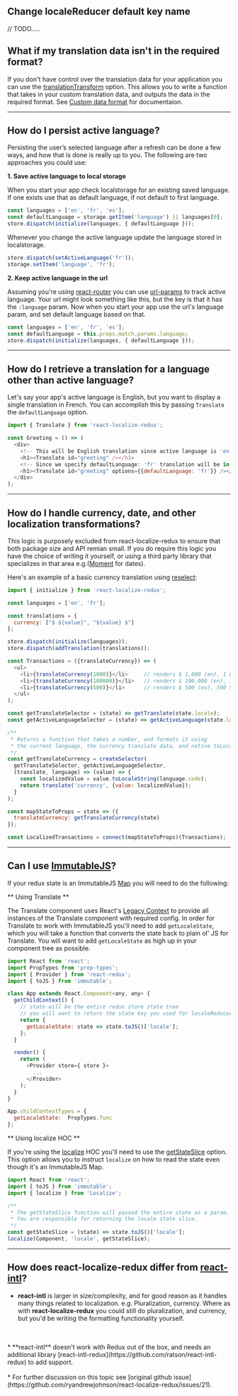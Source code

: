 ## Change localeReducer default key name

// TODO.....


## What if my translation data isn't in the required format?

If you don't have control over the translation data for your application you can use the [translationTransform](/api/action-creators/#initializelanguages-options) option. 
This allows you to write a function that takes in your custom translation data, and outputs the data in the required format.
See [Custom data format](/formatting-translation-data/#custom-data-format) for documentaion.

---------------

## How do I persist active language?

Persisting the user’s selected language  after a refresh can be done a few ways, and how that is done is really up to you. 
The following are two approaches you could use:

**1. Save active language to local storage**

When you start your app check localstorage for an existing saved language. If one exists use that as default language, if not default to first language.

```javascript
const languages = ['en', 'fr', 'es'];
const defaultLanguage = storage.getItem('language') || languages[0];
store.dispatch(initialize(languages, { defaultLanguage }));
```
Whenever you change the active language update the language stored in localstorage.

```javascript
store.dispatch(setActiveLanguage('fr'));
storage.setItem('language', 'fr');
```

**2. Keep active language in the url**

Assuming you're using [react-router](https://reacttraining.com/react-router/web) you can use [url-params](https://reacttraining.com/react-router/web/example/url-params) to track active language. Your url might look something like this, but the key is that it has the `:language` param. Now when you start your app use the url's language param, and set default language based on that.

```javascript
const languages = ['en', 'fr', 'es'];
const defaultLanguage = this.props.match.params.language;
store.dispatch(initialize(languages, { defaultLanguage }));
```

---------------

## How do I retrieve a translation for a language other than active language?

Let's say your app's active language is English, but you want
to display a single translation in French. You can accomplish this by passing `Translate` the `defaultLanguage` option. 

```javascript
import { Translate } from 'react-localize-redux';

const Greeting = () => (
  <div>
    <!-- This will be English translation since active language is 'en' -->
    <h1><Translate id="greeting" /></h1>
    <!-- Since we specify defaultLanguage: 'fr' translation will be in French -->
    <h1><Translate id="greeting" options={{defaultLanguage: 'fr'}} /></h1>
  </div>
);
```

---------------

## How do I handle currency, date, and other localization transformations?

This logic is purposely excluded from react-localize-redux to ensure that both package size and API remian small. If you do require this logic you have the choice of writing it yourself, or using a third party library that specializes in that area e.g.([Moment](https://momentjs.com/) for dates).

Here's an example of a basic currency translation using [reselect](https://github.com/reactjs/reselect):

```javascript
import { initialize } from 'react-localize-redux';

const languages = ['en', 'fr'];

const translations = {
  currency: ["$ ${value}", "${value} $"]
};

store.dispatch(initialize(languages));
store.dispatch(addTranslation(translations));

const Transactions = ({translateCurrency}) => (
  <ul>
    <li>{translateCurrency(1000)}</li>     // renders $ 1,000 (en), 1 000 $ (fr)
    <li>{translateCurrency(100000)}</li>   // renders $ 100,000 (en), 100 000 $ (fr)
    <li>{translateCurrency(500)}</li>      // renders $ 500 (en), 500 $ (fr)
  </ul>
);

const getTranslateSelector = (state) => getTranslate(state.locale);
const getActiveLanguageSelector = (state) => getActiveLanguage(state.locale);

/**
 * Returns a function that takes a number, and formats it using
 * the current language, the currency translate data, and native toLocaleString 
 */
const getTranslateCurrency = createSelector(
  getTranslateSelector, getActiveLanguageSelector,
  (translate, language) => (value) => {
    const localizedValue = value.toLocaleString(language.code);
    return translate('currency', {value: localizedValue});
  }
);

const mapStateToProps = state => ({
  translateCurrency: getTranslateCurrency(state)
});

const LocalizedTransactions = connect(mapStateToProps)(Transactions);
```
---------------

## Can I use [ImmutableJS](https://facebook.github.io/immutable-js/)?

If your redux state is an ImmutableJS [Map](https://facebook.github.io/immutable-js/docs/#/Map) you will need to do the following:


** Using Translate **

The Translate component uses React's [Legacy Context](https://reactjs.org/docs/legacy-context.html) to provide all instances of the Translate component with required config. In order for Translate to work with ImmutableJS you'll need to add `getLocaleState`, which you will take a function that converts the state back to plain ol' JS for Translate. You will want to add `getLocaleState` as high up in your component tree as possible.


```javascript
import React from 'react';
import PropTypes from 'prop-types';
import { Provider } from 'react-redux';
import { toJS } from 'immutable';

class App extends React.Component<any, any> {
  getChildContext() {
    // state will be the entire redux store state tree
    // you will want to return the state key you used for localeReducer
    return {  
      getLocaleState: state => state.toJS()['locale'];
    };
  }

  render() {
    return (
      <Provider store={ store }>
        ...
      </Provider>
    );
  }
}

App.childContextTypes = {
  getLocaleState:  PropTypes.func
};
```


** Using localize HOC **

If you're using the [localize](/api/localize) HOC you'll need to use the [getStateSlice](/api/localize) option. This option allows you to instruct `localize` on how to read the state even though it's an ImmutableJS Map.

```javascript
import React from 'react';
import { toJS } from 'immutable';
import { localize } from 'Localize';

/**
 * The getStateSlice function will passed the entire state as a param.
 * You are responsible for returning the locale state slice.
 */
const getStateSlice = (state) => state.toJS()['locale'];
localize(Component, 'locale', getStateSlice);
```

---------------

## How does react-localize-redux differ from [react-intl](https://github.com/yahoo/react-intl)?

* **react-intl** is larger in size/complexity, and for good reason as it handles many things related to localization. e.g. Pluralization, currency. Where as with **react-localize-redux** you could still do pluralization, and currency, but you'd be writing the formatting functionality yourself. 
<br/>
<br/>
* **react-intl** doesn't work with Redux out of the box, and needs an additional library [react-intl-redux](https://github.com/ratson/react-intl-redux) to add support.
<br/>
<br/>
* For further discussion on this topic see [original github issue](https://github.com/ryandrewjohnson/react-localize-redux/issues/21).

